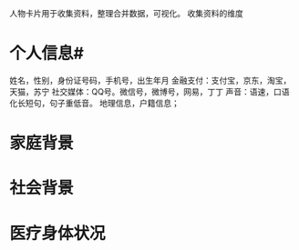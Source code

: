 人物卡片用于收集资料，整理合并数据，可视化。
收集资料的维度

# 个人信息#
姓名，性别，身份证号码，手机号，出生年月
金融支付：支付宝，京东，淘宝，天猫，苏宁
社交媒体：QQ号。微信号，微博号，网易，丁丁
声音：语速，口语化长短句，句子重低音。
地理信息，户籍信息；

# 家庭背景
# 社会背景
# 医疗身体状况
